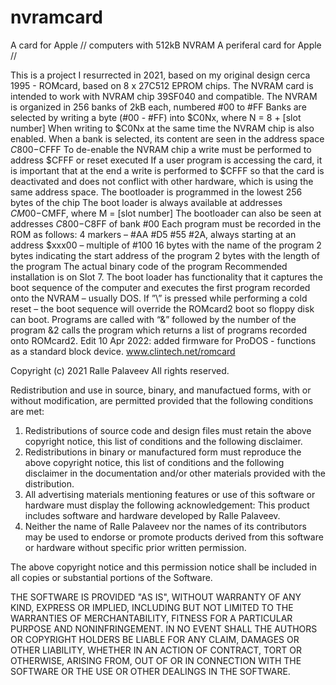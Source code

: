 # nvramcard
A card for Apple // computers with 512kB NVRAM
A periferal card for Apple //

This is a project I resurrected in 2021, based on my original design cerca 1995 - ROMcard, based on 8 x 27C512 EPROM chips.
The NVRAM card is intended to work with NVRAM chip 39SF040 and compatible. The NVRAM is organized in
256 banks of 2kB each, numbered #00 to #FF Banks are selected by writing a byte (#00 - #FF) into $C0Nx, where N = 8 + [slot number]
When writing to $C0Nx at the same time the NVRAM chip is also enabled. When a bank is selected, its content are seen in the address
space $C800-$CFFF To de-enable the NVRAM chip a write must be performed to address $CFFF or reset executed If a user program is
accessing the card, it is important that at the end a write is performed to $CFFF so that the card is deactivated and does not
conflict with other hardware, which is using the same address space. The bootloader is programmed in the lowest 256 bytes of the
chip The boot loader is always available at addresses $CM00-$CMFF, where M = [slot number] The bootloader can also be seen at
addresses $C800-$C8FF of bank #00 Each program must be recorded in the ROM as follows: 4 markers – #AA #D5 #55 #2A, always starting
at an address $xxx00 – multiple of #100 16 bytes with the name of the program 2 bytes indicating the start address of the program
2 bytes with the length of the program The actual binary code of the program Recommended installation is on Slot 7. The boot loader
has functionality that it captures the boot sequence of the computer and executes the first program recorded onto the NVRAM – usually
DOS. If ”\” is pressed while performing a cold reset – the boot sequence will override the ROMcard2 boot so floppy disk can boot.
Programs are called with “&” followed by the number of the program &2 calls the program which returns a list of programs recorded
onto ROMcard2. Edit 10 Apr 2022: added firmware for ProDOS - functions as a standard block device. www.clintech.net/romcard

Copyright (c) 2021 Ralle Palaveev
All rights reserved.

Redistribution and use in source, binary, and manufactued forms, with or without
modification, are permitted provided that the following conditions are met:
1. Redistributions of source code and design files must retain the above copyright
   notice, this list of conditions and the following disclaimer.
2. Redistributions in binary or manufactured form must reproduce the above copyright
   notice, this list of conditions and the following disclaimer in the
   documentation and/or other materials provided with the distribution.
3. All advertising materials mentioning features or use of this software
   or hardware must display the following acknowledgement:
   This product includes software and hardware developed by Ralle Palaveev.
4. Neither the name of Ralle Palaveev nor the
   names of its contributors may be used to endorse or promote products
   derived from this software or hardware without specific prior written permission.

The above copyright notice and this permission notice shall be included in all
copies or substantial portions of the Software.

THE SOFTWARE IS PROVIDED "AS IS", WITHOUT WARRANTY OF ANY KIND, EXPRESS OR
IMPLIED, INCLUDING BUT NOT LIMITED TO THE WARRANTIES OF MERCHANTABILITY,
FITNESS FOR A PARTICULAR PURPOSE AND NONINFRINGEMENT. IN NO EVENT SHALL THE
AUTHORS OR COPYRIGHT HOLDERS BE LIABLE FOR ANY CLAIM, DAMAGES OR OTHER
LIABILITY, WHETHER IN AN ACTION OF CONTRACT, TORT OR OTHERWISE, ARISING FROM,
OUT OF OR IN CONNECTION WITH THE SOFTWARE OR THE USE OR OTHER DEALINGS IN THE
SOFTWARE.

